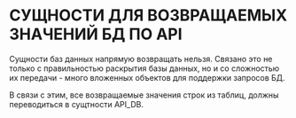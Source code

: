 # СУЩНОСТИ ДЛЯ ВОЗВРАЩАЕМЫХ ЗНАЧЕНИЙ БД ПО API

Сущности баз данных напрямую возвращать нельзя. 
Связано это не только с правильностью раскрытия базы данных, но и со сложностью их передачи - много вложенных объектов для поддержки запросов БД.

В связи с этим, все возвращаемые значения строк из таблиц, должны переводиться в сущтности API_DB.




